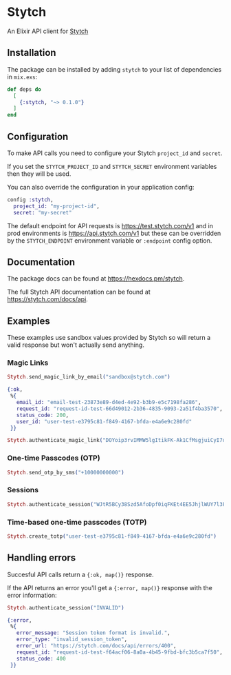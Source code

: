 # Stytch

An Elixir API client for [Stytch](https://stytch.com/docs/api)

## Installation

The package can be installed by adding `stytch` to your list of
dependencies in `mix.exs`:

```elixir
def deps do
  [
    {:stytch, "~> 0.1.0"}
  ]
end
```

## Configuration

To make API calls you need to configure your Stytch `project_id` and `secret`.

If you set the `STYTCH_PROJECT_ID` and `STYTCH_SECRET` environment variables
then they will be used.

You can also override the configuration in your application config:

```elixir
config :stytch,
  project_id: "my-project-id",
  secret: "my-secret"
```

The default endpoint for API requests is https://test.stytch.com/v1 and in
prod environments is https://api.stytch.com/v1 but these can be
overridden by the `STYTCH_ENDPOINT` environment variable or `:endpoint`
config option.

## Documentation

The package docs can be found at <https://hexdocs.pm/stytch>.  

The full Stytch API documentation can be found at <https://stytch.com/docs/api>.

## Examples

These examples use sandbox values provided by Stytch so will return a valid
response but won't actually send anything.

### Magic Links

```elixir
Stytch.send_magic_link_by_email("sandbox@stytch.com")

{:ok,
 %{
   email_id: "email-test-23873e89-d4ed-4e92-b3b9-e5c7198fa286",
   request_id: "request-id-test-66d49012-2b36-4835-9093-2a51f4ba3570",
   status_code: 200,
   user_id: "user-test-e3795c81-f849-4167-bfda-e4a6e9c280fd"
 }}
```

```elixir
Stytch.authenticate_magic_link("DOYoip3rvIMMW5lgItikFK-Ak1CfMsgjuiCyI7uuU94=")
```

### One-time Passcodes (OTP)

```elixir
Stytch.send_otp_by_sms("+10000000000")
```

### Sessions

```elixir
Stytch.authenticate_session("WJtR5BCy38Szd5AfoDpf0iqFKEt4EE5JhjlWUY7l3FtY")
```

### Time-based one-time passcodes (TOTP)

```elixir
Stytch.create_totp("user-test-e3795c81-f849-4167-bfda-e4a6e9c280fd")
```

## Handling errors

Succesful API calls return a `{:ok, map()}` response.

If the API returns an error you'll get a `{:error, map()}` response with 
the error information:

```elixir
Stytch.authenticate_session("INVALID")

{:error,
 %{
   error_message: "Session token format is invalid.",
   error_type: "invalid_session_token",
   error_url: "https://stytch.com/docs/api/errors/400",
   request_id: "request-id-test-f64acf06-8a0a-4b45-9fbd-bfc3b5ca7f50",
   status_code: 400
 }}
```